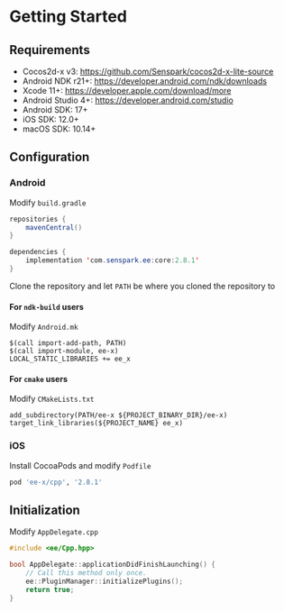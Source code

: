 # Getting Started
## Requirements
- Cocos2d-x v3: <https://github.com/Senspark/cocos2d-x-lite-source>
- Android NDK r21+: <https://developer.android.com/ndk/downloads>
- Xcode 11+: <https://developer.apple.com/download/more>
- Android Studio 4+: <https://developer.android.com/studio>
- Android SDK: 17+
- iOS SDK: 12.0+
- macOS SDK: 10.14+

## Configuration
### Android
Modify `build.gradle`
```java
repositories {
    mavenCentral()
}

dependencies {
    implementation 'com.senspark.ee:core:2.8.1'
}
```

Clone the repository and let `PATH` be where you cloned the repository to
#### For `ndk-build` users
Modify `Android.mk`
```
$(call import-add-path, PATH)
$(call import-module, ee-x)
LOCAL_STATIC_LIBRARIES += ee_x
```

#### For `cmake` users
Modify `CMakeLists.txt`
```
add_subdirectory(PATH/ee-x ${PROJECT_BINARY_DIR}/ee-x)
target_link_libraries(${PROJECT_NAME} ee_x)
```

### iOS
Install CocoaPods and modify `Podfile`
```ruby
pod 'ee-x/cpp', '2.8.1'
```

## Initialization
Modify `AppDelegate.cpp`
```cpp
#include <ee/Cpp.hpp>

bool AppDelegate::applicationDidFinishLaunching() {
    // Call this method only once.
    ee::PluginManager::initializePlugins();
    return true;
}
```
